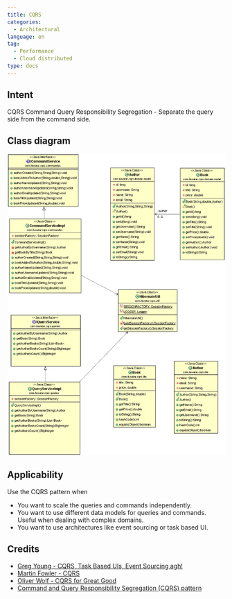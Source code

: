 ```yaml
---
title: CQRS
categories:
  - Architectural
language: en
tag:
  - Performance
  - Cloud distributed
type: docs
---
```


## Intent
CQRS Command Query Responsibility Segregation - Separate the query side from the command side.

## Class diagram
![alt text](etc/cqrs.png "CQRS")

## Applicability
Use the CQRS pattern when

* You want to scale the queries and commands independently.
* You want to use different data models for queries and commands. Useful when dealing with complex domains.
* You want to use architectures like event sourcing or task based UI.

## Credits

* [Greg Young - CQRS, Task Based UIs, Event Sourcing agh!](http://codebetter.com/gregyoung/2010/02/16/cqrs-task-based-uis-event-sourcing-agh/)
* [Martin Fowler - CQRS](https://martinfowler.com/bliki/CQRS.html)
* [Oliver Wolf - CQRS for Great Good](https://www.youtube.com/watch?v=Ge53swja9Dw)
* [Command and Query Responsibility Segregation (CQRS) pattern](https://docs.microsoft.com/en-us/azure/architecture/patterns/cqrs)
